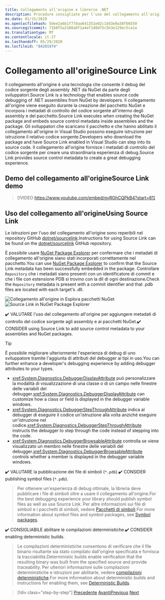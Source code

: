 ```yaml
---
title: Collegamento all'origine e librerie .NET
description: Procedure consigliate per l'uso del collegamento all'origine per migliorare il debug per le librerie .NET.
ms.date: 01/15/2019
ms.openlocfilehash: 5dee2a6b1f77daa641351e02c1dd3e0a38f66550
ms.sourcegitcommit: 71b8f5a2108a0f1a4ef1d8d75c5b3e129ec5ca1e
ms.translationtype: MT
ms.contentlocale: it-IT
ms.lasthandoff: 05/29/2020
ms.locfileid: "84201974"
---
```

# <a name="source-link"></a><span data-ttu-id="6963d-103">Collegamento all'origine</span><span class="sxs-lookup"><span data-stu-id="6963d-103">Source Link</span></span>

<span data-ttu-id="6963d-104">Il collegamento all'origine è una tecnologia che consente il debug del codice sorgente degli assembly .NET da NuGet da parte degli sviluppatori.</span><span class="sxs-lookup"><span data-stu-id="6963d-104">Source Link is a technology that enables source code debugging of .NET assemblies from NuGet by developers.</span></span> <span data-ttu-id="6963d-105">Il collegamento all'origine viene eseguito durante la creazione del pacchetto NuGet e incorpora i metadati di controllo del codice sorgente all'interno degli assembly e del pacchetto.</span><span class="sxs-lookup"><span data-stu-id="6963d-105">Source Link executes when creating the NuGet package and embeds source control metadata inside assemblies and the package.</span></span> <span data-ttu-id="6963d-106">Gli sviluppatori che scaricano il pacchetto e che hanno abilitato il collegamento all'origine in Visual Studio possono eseguire istruzione per istruzione il relativo codice sorgente.</span><span class="sxs-lookup"><span data-stu-id="6963d-106">Developers who download the package and have Source Link enabled in Visual Studio can step into its source code.</span></span> <span data-ttu-id="6963d-107">Il collegamento all'origine fornisce i metadati di controllo del codice sorgente per creare una straordinaria esperienza di debug.</span><span class="sxs-lookup"><span data-stu-id="6963d-107">Source Link provides source control metadata to create a great debugging experience.</span></span>

## <a name="source-link-demo"></a><span data-ttu-id="6963d-108">Demo del collegamento all'origine</span><span class="sxs-lookup"><span data-stu-id="6963d-108">Source Link demo</span></span>

<!--markdownlint-disable MD034 -->
> [!VIDEO https://www.youtube.com/embed/gyRGhCQPkB4?start=61]

## <a name="using-source-link"></a><span data-ttu-id="6963d-109">Uso del collegamento all'origine</span><span class="sxs-lookup"><span data-stu-id="6963d-109">Using Source Link</span></span>

<span data-ttu-id="6963d-110">Le istruzioni per l'uso del collegamento all'origine sono reperibili nel repository GitHub [dotnet/sourcelink](https://github.com/dotnet/sourcelink/blob/master/README.md).</span><span class="sxs-lookup"><span data-stu-id="6963d-110">Instructions for using Source Link can be found on the [dotnet/sourcelink](https://github.com/dotnet/sourcelink/blob/master/README.md) GitHub repository.</span></span>

<span data-ttu-id="6963d-111">È possibile usare [NuGet Package Explorer](https://github.com/NuGetPackageExplorer/NuGetPackageExplorer) per confermare che i metadati di collegamento all'origine siano stati incorporati correttamente nel pacchetto.</span><span class="sxs-lookup"><span data-stu-id="6963d-111">You can use [NuGet Package Explorer](https://github.com/NuGetPackageExplorer/NuGetPackageExplorer) to confirm that the Source Link metadata has been successfully embedded in the package.</span></span> <span data-ttu-id="6963d-112">Controllare `Repository` che i metadati siano presenti con un identificatore di commit e che i file con estensione PDB si trovino con la dll di ogni destinazione.</span><span class="sxs-lookup"><span data-stu-id="6963d-112">Check the `Repository` metadata is present with a commit identifier and that .pdb files are located with each target's .dll.</span></span>

<span data-ttu-id="6963d-113">![Collegamento all'origine in Esplora pacchetti NuGet](./media/sourcelink/nuget-package-explorer-sourcelink.png "Collegamento all'origine in Esplora pacchetti NuGet")</span><span class="sxs-lookup"><span data-stu-id="6963d-113">![Source Link in NuGet Package Explorer](./media/sourcelink/nuget-package-explorer-sourcelink.png "Source Link in NuGet Package Explorer")</span></span>

<span data-ttu-id="6963d-114">✔️ VALUTARE l'uso del collegamento all'origine per aggiungere metadati di controllo del codice sorgente agli assembly e ai pacchetti NuGet.</span><span class="sxs-lookup"><span data-stu-id="6963d-114">✔️ CONSIDER using Source Link to add source control metadata to your assemblies and NuGet packages.</span></span>

> [!TIP]
> <span data-ttu-id="6963d-115">È possibile migliorare ulteriormente l'esperienza di debug di uno sviluppatore tramite l'aggiunta di attributi del debugger ai tipi in uso.</span><span class="sxs-lookup"><span data-stu-id="6963d-115">You can further enhance a developer's debugging experience by adding debugger attributes to your types.</span></span>
>
> * <span data-ttu-id="6963d-116"><xref:System.Diagnostics.DebuggerDisplayAttribute> può personalizzare la modalità di visualizzazione di una classe o di un campo nelle finestre delle variabili del debugger.</span><span class="sxs-lookup"><span data-stu-id="6963d-116"><xref:System.Diagnostics.DebuggerDisplayAttribute> can customize how a class or field is displayed in the debugger variable windows.</span></span>
> * <span data-ttu-id="6963d-117"><xref:System.Diagnostics.DebuggerStepThroughAttribute> indica al debugger di eseguire il codice un'istruzione alla volta anziché eseguire un'istruzione nel codice.</span><span class="sxs-lookup"><span data-stu-id="6963d-117"><xref:System.Diagnostics.DebuggerStepThroughAttribute> instructs the debugger to step through the code instead of stepping into the code.</span></span>
> * <span data-ttu-id="6963d-118"><xref:System.Diagnostics.DebuggerBrowsableAttribute> controlla se viene visualizzato un membro nelle finestre delle variabili del debugger.</span><span class="sxs-lookup"><span data-stu-id="6963d-118"><xref:System.Diagnostics.DebuggerBrowsableAttribute> controls whether a member is displayed in the debugger variable windows.</span></span>

<span data-ttu-id="6963d-119">✔️ VALUTARE la pubblicazione dei file di simboli (`*.pdb`).</span><span class="sxs-lookup"><span data-stu-id="6963d-119">✔️ CONSIDER publishing symbol files (`*.pdb`).</span></span>

> <span data-ttu-id="6963d-120">Per ottenere un'esperienza di debug ottimale, la libreria deve pubblicare i file di simboli oltre a usare il collegamento all'origine.</span><span class="sxs-lookup"><span data-stu-id="6963d-120">For the best debugging experience your library should publish symbol files as well as use Source Link.</span></span> <span data-ttu-id="6963d-121">Per altre informazioni sui file di simboli e i pacchetti di simboli, vedere [Pacchetti di simboli](./nuget.md#symbol-packages).</span><span class="sxs-lookup"><span data-stu-id="6963d-121">For more information about symbol files and symbol packages, see [Symbol packages](./nuget.md#symbol-packages).</span></span>

<span data-ttu-id="6963d-122">✔️ CONSIGLIABILE abilitare le compilazioni deterministiche.</span><span class="sxs-lookup"><span data-stu-id="6963d-122">✔️ CONSIDER enabling deterministic builds.</span></span>

> <span data-ttu-id="6963d-123">Le compilazioni deterministiche consentono di verificare che il file binario risultante sia stato compilato dall'origine specificata e fornisca la tracciabilità.</span><span class="sxs-lookup"><span data-stu-id="6963d-123">Deterministic builds enable verification that the resulting binary was built from the specified source and provide traceability.</span></span> <span data-ttu-id="6963d-124">Per ulteriori informazioni sulle compilazioni deterministiche e istruzioni per abilitarle, vedere [compilazioni deterministiche](https://github.com/clairernovotny/DeterministicBuilds).</span><span class="sxs-lookup"><span data-stu-id="6963d-124">For more information about deterministic builds and instructions for enabling them, see [Deterministic Builds](https://github.com/clairernovotny/DeterministicBuilds).</span></span>

>[!div class="step-by-step"]
><span data-ttu-id="6963d-125">[Precedente](dependencies.md) 
> [Avanti](publish-nuget-package.md)</span><span class="sxs-lookup"><span data-stu-id="6963d-125">[Previous](dependencies.md)
[Next](publish-nuget-package.md)</span></span>
